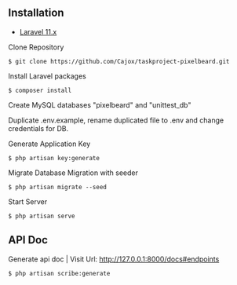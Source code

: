 ## Installation

* [Laravel 11.x](https://laravel.com/docs/11.x/installation)

Clone Repository
  ```
  $ git clone https://github.com/Cajox/taskproject-pixelbeard.git
  ```
Install Laravel packages
  ```
  $ composer install
  ```
Create MySQL databases "pixelbeard" and "unittest_db"

Duplicate .env.example, rename duplicated file to .env and change credentials for DB.

Generate Application Key
  ```
  $ php artisan key:generate
  ```
Migrate Database Migration with seeder
  ```
  $ php artisan migrate --seed
  ```
Start Server
  ```
  $ php artisan serve
  ```

## API Doc

Generate api doc | Visit Url: http://127.0.0.1:8000/docs#endpoints
  ```
  $ php artisan scribe:generate
  ```

